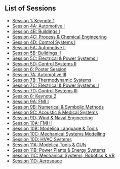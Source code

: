 <h2>List of Sessions</h2>
<ul>
<li><a href="session_1.html">Session 1: Keynote 1</a></li>
<li><a href="session_4A.html">Session 4A: Automotive I</a></li>
<li><a href="session_4B.html">Session 4B: Buildings I</a></li>
<li><a href="session_4C.html">Session 4C: Process & Chemical Engineering</a></li>
<li><a href="session_4D.html">Session 4D: Control Systems I</a></li>
<li><a href="session_5A.html">Session 5A: Automotive II</a></li>
<li><a href="session_5B.html">Session 5B: Buildings II</a></li>
<li><a href="session_5C.html">Session 5C: Electrical & Power Systems I</a></li>
<li><a href="session_5D.html">Session 5D: Control Systems II</a></li>
<li><a href="session_6.html">Session 6: Poster Session</a></li>
<li><a href="session_7A.html">Session 7A: Automotive III</a></li>
<li><a href="session_7B.html">Session 7B: Thermodynamic Systems</a></li>
<li><a href="session_7C.html">Session 7C: Electrical & Power Systems II</a></li>
<li><a href="session_7D.html">Session 7D: Control Systems III</a></li>
<li><a href="session_8.html">Session 8: Keynote 2</a></li>
<li><a href="session_9A.html">Session 9A: FMI I</a></li>
<li><a href="session_9B.html">Session 9B: Numerical & Symbolic Methods</a></li>
<li><a href="session_9C.html">Session 9C: Acoustic & Medical Systems</a></li>
<li><a href="session_9D.html">Session 9D: Wind & Naval Engineering</a></li>
<li><a href="session_10A.html">Session 10A: FMI II</a></li>
<li><a href="session_10B.html">Session 10B: Modelica Language & Tools</a></li>
<li><a href="session_10C.html">Session 10C: Mechanical Systems Modelling</a></li>
<li><a href="session_10D.html">Session 10D: HVAC Systems</a></li>
<li><a href="session_11A.html">Session 11A: Modelica Tools & GUIs</a></li>
<li><a href="session_11B.html">Session 11B: Power Plants & Energy Systems</a></li>
<li><a href="session_11C.html">Session 11C: Mechanical Systems, Robotics & VR</a></li>
<li><a href="session_11D.html">Session 11D: Aerospace</a></li>
</ul>